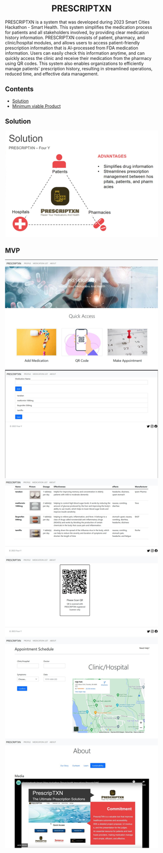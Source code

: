 <h1 align="center">
    PRESCRIPTXN
</h1>

PRESCRIPTXN is a system that was developed during 2023 Smart Cities Hackathon - Smart Health. This system simplifies the medication process for patients and all stakeholders involved, by providing clear medication history information. PRESCRIPTXN consists of patient, pharmacy, and clinic/hospital modules, and allows users to access patient-friendly prescription information that is AI-processed from FDA medication information. Users can easily check this information anytime, and can quickly access the clinic and receive their medication from the pharmacy using QR codes. This system also enables organizations to efficiently manage patients' prescription history, resulting in streamlined operations, reduced time, and effective data management.

## Contents

- [Solution](#-Solution)
- [Minimum viable Product](#-MVP)

## Solution

<img src="/ppt.jpg" width="1000">

## MVP

<img src="/main.jpg">

<img src="/add.jpg">

<img src="/list.jpg">

<img src="/barcode.jpg">

<img src="/app.jpg">

<img src="/about.jpg">

